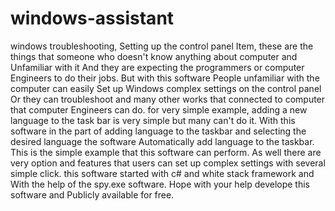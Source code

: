 # windows-assistant

windows troubleshooting, Setting up the control panel Item, these are the things that someone who doesn't know anything  about computer and Unfamiliar with it And they are expecting the programmers or computer Engineers to do their jobs.
But with this software People unfamiliar with the computer can easily Set up  Windows complex settings on the control panel Or they can troubleshoot and many other works that connected to computer that computer Engineers can do.
for very simple example, adding a new language to the task bar is very simple but many can't do it. With this software in the part of adding language to the taskbar and selecting the desired language the software Automatically add language to the taskbar. This is the simple example that this software can perform. As well there are very option and features that users can set up complex  settings with several simple click.
this software started with c# and white stack framework and With the help of the spy.exe software. Hope with your help develope this software and Publicly available for free.
